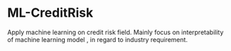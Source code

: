 # ML-CreditRisk
Apply machine learning on credit risk field. Mainly focus on interpretability of machine learning model , in regard to industry requirement.
